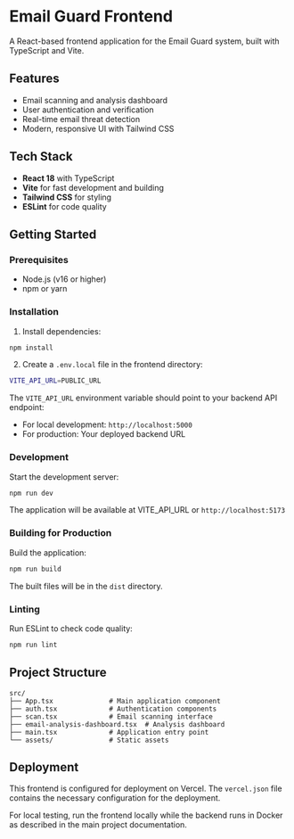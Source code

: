 # Email Guard Frontend

A React-based frontend application for the Email Guard system, built with TypeScript and Vite.

## Features

- Email scanning and analysis dashboard
- User authentication and verification
- Real-time email threat detection
- Modern, responsive UI with Tailwind CSS

## Tech Stack

- **React 18** with TypeScript
- **Vite** for fast development and building
- **Tailwind CSS** for styling
- **ESLint** for code quality

## Getting Started

### Prerequisites

- Node.js (v16 or higher)
- npm or yarn

### Installation

1. Install dependencies:
```bash
npm install
```

2. Create a `.env.local` file in the frontend directory:
```bash
VITE_API_URL=PUBLIC_URL
```

The `VITE_API_URL` environment variable should point to your backend API endpoint:
- For local development: `http://localhost:5000`
- For production: Your deployed backend URL

### Development

Start the development server:
```bash
npm run dev
```

The application will be available at VITE_API_URL or `http://localhost:5173`

### Building for Production

Build the application:
```bash
npm run build
```

The built files will be in the `dist` directory.

### Linting

Run ESLint to check code quality:
```bash
npm run lint
```

## Project Structure

```
src/
├── App.tsx              # Main application component
├── auth.tsx             # Authentication components
├── scan.tsx             # Email scanning interface
├── email-analysis-dashboard.tsx  # Analysis dashboard
├── main.tsx             # Application entry point
└── assets/              # Static assets
```

## Deployment

This frontend is configured for deployment on Vercel. The `vercel.json` file contains the necessary configuration for the deployment.

For local testing, run the frontend locally while the backend runs in Docker as described in the main project documentation.
